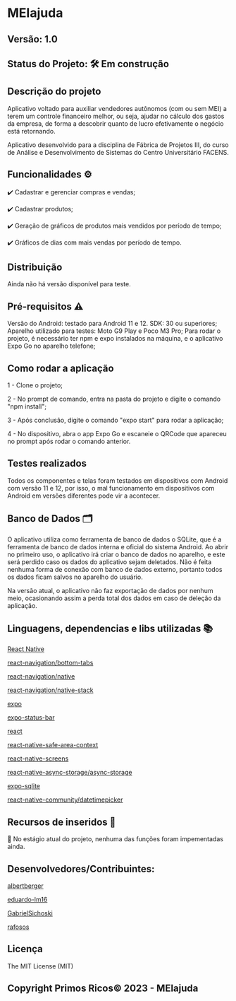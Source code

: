 # MEIajuda
## Versão: 1.0 
## Status do Projeto: 🛠 Em construção

## Descrição do projeto
Aplicativo voltado para auxiliar vendedores autônomos (com ou sem MEI) a terem um controle financeiro melhor, ou seja, ajudar no cálculo dos gastos da empresa, de forma a descobrir quanto de lucro efetivamente o negócio está retornando.

Aplicativo desenvolvido para a disciplina de Fábrica de Projetos III, do curso de Análise e Desenvolvimento de Sistemas do Centro Universitário FACENS.

## Funcionalidades ⚙️
✔️ Cadastrar e gerenciar compras e vendas;

✔️ Cadastrar produtos;

✔️ Geração de gráficos de produtos mais vendidos por período de tempo;

✔️ Gráficos de dias com mais vendas por período de tempo.

## Distribuição
Ainda não há versão disponível para teste.

## Pré-requisitos ⚠️    
Versão do Android: testado para Android 11 e 12.
SDK: 30 ou superiores;
Aparelho utilizado para testes: Moto G9 Play e Poco M3 Pro;
Para rodar o projeto, é necessário ter npm e expo instalados na máquina, e o aplicativo Expo Go no aparelho telefone;

## Como rodar a aplicação 
1 - Clone o projeto;

2 - No prompt de comando, entra na pasta do projeto e digite o comando "npm install";

3 - Após conclusão, digite o comando "expo start" para rodar a aplicação;

4 - No dispositivo, abra o app Expo Go e escaneie o QRCode que apareceu no prompt após rodar o comando anterior.

## Testes realizados
Todos os componentes e telas foram testados em dispositivos com Android com versão 11 e 12, por isso, o mal funcionamento em dispositivos com Android em versões diferentes pode vir a acontecer.

## Banco de Dados 🗂️
O aplicativo utiliza como ferramenta de banco de dados o SQLite, que é a ferramenta de banco de dados interna e oficial do sistema Android. Ao abrir no primeiro uso, o aplicativo irá criar o banco de dados no aparelho, e este será perdido caso os dados do aplicativo sejam deletados. Não é feita nenhuma forma de conexão com banco de dados externo, portanto todos os dados ficam salvos no aparelho do usuário.

Na versão atual, o aplicativo não faz exportação de dados por nenhum meio, ocasionando assim a perda total dos dados em caso de deleção da aplicação.


## Linguagens, dependencias e libs utilizadas 📚
[React Native](https://reactnative.dev/)

[react-navigation/bottom-tabs](https://reactnavigation.org/docs/bottom-tab-navigator/)

[react-navigation/native](https://reactnavigation.org/)

[react-navigation/native-stack](https://reactnavigation.org/docs/native-stack-navigator/)

[expo](https://expo.dev/)

[expo-status-bar](https://docs.expo.dev/versions/latest/sdk/status-bar/)

[react](https://react.dev/)

[react-native-safe-area-context](https://github.com/th3rdwave/react-native-safe-area-context#readme)

[react-native-screens](https://github.com/software-mansion/react-native-screens#readme)

[react-native-async-storage/async-storage](https://github.com/react-native-async-storage/async-storage)

[expo-sqlite](https://docs.expo.dev/versions/latest/sdk/sqlite/)

[react-native-community/datetimepicker](https://github.com/react-native-datetimepicker/datetimepicker#readme)

## Recursos de inseridos 🧰

📝 No estágio atual do projeto, nenhuma das funções foram impementadas ainda.

## Desenvolvedores/Contribuintes:
[albertberger](https://github.com/albertberger)

[eduardo-lm16](https://github.com/eduardo-lm16)

[GabrielSichoski](https://github.com/GabrielSichoski)

[rafosos](https://github.com/rafosos)

## Licença
The MIT License (MIT)

## Copyright Primos Ricos©️ 2023 - MEIajuda
